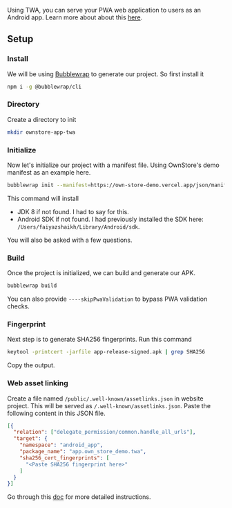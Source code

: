 Using TWA, you can serve your PWA web application to users as an Android app. Learn more about about this [here](https://developer.chrome.com/docs/android/trusted-web-activity/).


## Setup

### Install
We will be using [Bubblewrap](https://github.com/GoogleChromeLabs/bubblewrap) to generate our project. So first install it
```bash
npm i -g @bubblewrap/cli
```

### Directory
Create a directory to init
```bash
mkdir ownstore-app-twa
```

### Initialize
Now let's initialize our project with a manifest file. Using OwnStore's demo manifest as an example here.
```bash
bubblewrap init --manifest=https://own-store-demo.vercel.app/json/manifest.json
```

This command will install
- JDK 8 if not found. I had to say for this.
- Android SDK if not found. I had previously installed the SDK here: `/Users/faiyazshaikh/Library/Android/sdk`.

You will also be asked with a few questions.

### Build
Once the project is initialized, we can build and generate our APK. 
```bash
bubblewrap build 
```

You can also provide `----skipPwaValidation` to bypass PWA validation checks.

### Fingerprint
Next step is to generate SHA256 fingerprints. Run this command
```bash
keytool -printcert -jarfile app-release-signed.apk | grep SHA256
```

Copy the output.

### Web asset linking
Create a file named `/public/.well-known/assetlinks.json` in website project. This will be served as `/.well-known/assetlinks.json`. Paste the following content in this JSON file.
```json
[{
  "relation": ["delegate_permission/common.handle_all_urls"],
  "target": {
    "namespace": "android_app",
    "package_name": "app.own_store_demo.twa",
    "sha256_cert_fingerprints": [
      "<Paste SHA256 fingerprint here>"
    ]
  }
}]

```


Go through this [doc](https://developer.chrome.com/docs/android/trusted-web-activity/quick-start/) for more detailed instructions.
